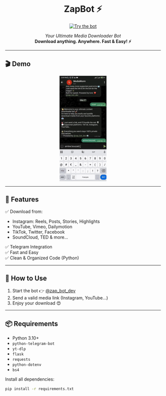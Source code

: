<h1 align="center">ZapBot ⚡</h1>
<p align="center">
  <a href="https://t.me/zap_bot_dev">
    <img src="https://your-image-url.com/zap_banner.png" alt="Try the bot" />
  </a>
</p>

<p align="center">
  <i>Your Ultimate Media Downloader Bot</i><br>
  <b>Download anything. Anywhere. Fast & Easy! ⚡</b>
</p>

---

## 🎬 Demo

<p align="center">
  <img src="./public/video.gif" alt="Bot Demo" width="30%">
</p>

---

## 📌 Features

✅ Download from:
- Instagram: Reels, Posts, Stories, Highlights  
- YouTube, Vimeo, Dailymotion  
- TikTok, Twitter, Facebook  
- SoundCloud, TED & more...

✅ Telegram Integration  
✅ Fast and Easy  
✅ Clean & Organized Code (Python)

---

## 🚀 How to Use

1. Start the bot 👉 [@zap_bot_dev](https://t.me/zap_bot_dev)  
2. Send a valid media link (Instagram, YouTube...)  
3. Enjoy your download 😍

---

## 📦 Requirements

- Python 3.10+
- `python-telegram-bot`
- `yt-dlp`
- `flask`
- `requests`
- `python-dotenv`
- `bs4`

Install all dependencies:

```bash
pip install -r requirements.txt
